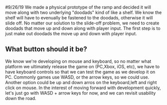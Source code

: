 #9/26/19
We made a physical prototype of the ramp and decided it will move along with two underlying "doodads" kind of like a shelf. 
We know the shelf will have to evenually be fastened to the doodads, otherwise it will slide off.
No matter our solution to the slide-off problem, we need to create doodads that move up and down along with player input.
The first step is to just make out doodads the move up and down with player input.
## What button should it be?
We know we're developing on mouse and keyboard, so no matter what platform we ultimately release the game on (PC,Xbox, iOS, etc), we have to have keyboard controls so that we can test the game as we develop it on PC.
Commonly games use WASD, or the arrow keys, so we could use.
Another option could be up and down arros on the keyboard,left and right click on mouse.
In the interest of moving forward with development quickly, let's just go with WASD + arrow keys for now, and we can revisit usability down the road.
